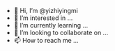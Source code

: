 - 👋 Hi, I’m @yizhiyingmi
- 👀 I’m interested in ...
- 🌱 I’m currently learning ...
- 💞️ I’m looking to collaborate on ...
- 📫 How to reach me ...

<!---
yizhiyingmi/yizhiyingmi is a ✨ special ✨ repository because its `README.md` (this file) appears on your GitHub profile.
You can click the Preview link to take a look at your changes.
--->
